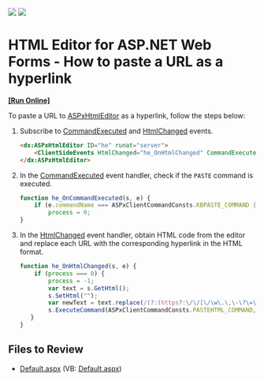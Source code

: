 <!-- default badges list -->
[![](https://img.shields.io/badge/Open_in_DevExpress_Support_Center-FF7200?style=flat-square&logo=DevExpress&logoColor=white)](https://supportcenter.devexpress.com/ticket/details/E4325)
[![](https://img.shields.io/badge/📖_How_to_use_DevExpress_Examples-e9f6fc?style=flat-square)](https://docs.devexpress.com/GeneralInformation/403183)
<!-- default badges end -->

# HTML Editor for ASP.NET Web Forms - How to paste a URL as a hyperlink
<!-- run online -->
**[[Run Online]](https://codecentral.devexpress.com/e4325/)**
<!-- run online end -->

To paste a URL to [ASPxHtmlEditor](https://docs.devexpress.com/AspNet/DevExpress.Web.ASPxHtmlEditor.ASPxHtmlEditor) as a hyperlink, follow the steps below:

1. Subscribe to [CommandExecuted](https://docs.devexpress.com/AspNet/js-ASPxClientHtmlEditor.CommandExecuted) and [HtmlChanged](https://docs.devexpress.com/AspNet/js-ASPxClientHtmlEditor.HtmlChanged) events.

    ```aspx
    <dx:ASPxHtmlEditor ID="he" runat="server">
        <ClientSideEvents HtmlChanged="he_OnHtmlChanged" CommandExecuted="he_OnCommandExecuted" />
    </dx:ASPxHtmlEditor>
    ```

2. In the [CommandExecuted](https://docs.devexpress.com/AspNet/js-ASPxClientHtmlEditor.CommandExecuted) event handler, check if the `PASTE` command is executed.
  
    ```js
    function he_OnCommandExecuted(s, e) {
        if (e.commandName === ASPxClientCommandConsts.KBPASTE_COMMAND || e.commandName === ASPxClientCommandConsts.PASTE_COMMAND) 
            process = 0;
    }
    ```

3. In the [HtmlChanged](https://docs.devexpress.com/AspNet/js-ASPxClientHtmlEditor.HtmlChanged) event handler, obtain HTML code from the editor and replace each URL with the corresponding hyperlink in the HTML format.
   
    ```js
    function he_OnHtmlChanged(s, e) {
        if (process === 0) {
            process = -1;
            var text = s.GetHtml();
            s.SetHtml("");
            var newText = text.replace(/(?:(https?:\/\/[\/\w\.\,\-\?\=\&\%\+\#\&&amp;]*[^&lt;^&lt;a\s^\)]\/?))(?=<br>|\&nbsp|<\/div>|$|\)|\s|\))/g, "<a href=\"$1\">$1</a>");
            s.ExecuteCommand(ASPxClientCommandConsts.PASTEHTML_COMMAND, newText);
       }
    }
    ```
## Files to Review

* [Default.aspx](./CS/WebSite/Default.aspx) (VB: [Default.aspx](./VB/WebSite/Default.aspx))
